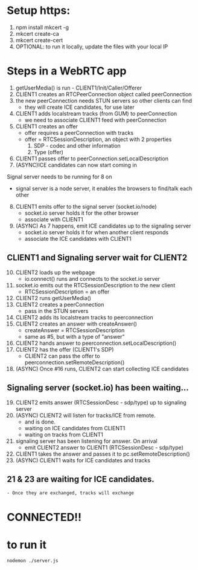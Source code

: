 # Setup https:

1. npm install mkcert -g
2. mkcert create-ca
3. mkcert create-cert
4. OPTIONAL: to run it locally, update the files with your local IP

# Steps in a WebRTC app

1. getUserMedia() is run - CLIENT1/Init/Caller/Offerer
2. CLIENT1 creates an RTCPeerConnection object called peerConnection
3. the new peerConnection needs STUN servers so other clients can find
   - they will create ICE candidates, for use later
4. CLIENT1 adds localstream tracks (from GUM) to peerConnection
   - we need to associate CLIENT1 feed with peerConnection
5. CLIENT1 creates an offer
   - offer requires a peerConnection with tracks
   - offer = RTCSessionDescription, an object with 2 properties
     1. SDP - codec and other information
     2. Type (offer)
6. CLIENT1 passes offer to peerConnection.setLocalDescription
7. (ASYNC)ICE candidates can now start coming in

Signal server needs to be running for 8 on

- signal server is a node server, it enables the browsers to find/talk each other

8. CLIENT1 emits offer to the signal server (socket.io/node)
   - socket.io server holds it for the other browser
   - associate with CLIENT1
9. (ASYNC) As 7 happens, emit ICE candidates up to the signaling server
   - socket.io server holds it for when another client responds
   - associate the ICE candidates with CLIENT1

## CLIENT1 and Signaling server wait for CLIENT2

10. CLIENT2 loads up the webpage
    - io.connect() runs and connects to the socket.io server
11. socket.io emits out the RTCSessionDescription to the new client
    - RTCSessionDescription = an offer
12. CLIENT2 runs getUserMedia()
13. CLIENT2 creates a peerConnection
    - pass in the STUN servers
14. CLIENT2 adds its localstream tracks to peerconnection
15. CLIENT2 creates an answer with createAnswer()
    - createAnswer = RTCSessionDescription
    - same as #5, but with a type of "answer"
16. CLIENT2 hands answer to peerconnection.setLocalDescription()
17. CLIENT2 has the offer (CLIENT1's SDP)
    - CLIENT2 can pass the offer to peerconnection.setRemoteDescription()
18. (ASYNC) Once #16 runs, CLIENT2 can start collecting ICE candidates

## Signaling server (socket.io) has been waiting...

19. CLIENT2 emits answer (RTCSessionDesc - sdp/type) up to signaling server
20. (ASYNC) CLIENT2 will listen for tracks/ICE from remote.
    - and is done.
    - waiting on ICE candidates from CLIENT1
    - waiting on tracks from CLIENT1
21. signaling server has been listening for answer. On arrival
    - emit CLIENT2 answer to CLIENT1 (RTCSessionDesc - sdp/type)
22. CLIENT1 takes the answer and passes it to pc.setRemoteDescription()
23. (ASYNC) CLIENT1 waits for ICE candidates and tracks

## 21 & 23 are waiting for ICE candidates.

    - Once they are exchanged, tracks will exchange

# CONNECTED!!

# to run it

```sh
nodemon ./server.js
```
